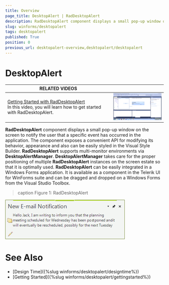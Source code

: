 ```yaml
---
title: Overview
page_title: DesktopAlert | RadDesktopAlert
description: RadDesktopAlert component displays a small pop-up window on the screen to notify the user that a specific event has occurred in the application. 
slug: winforms/desktopalert
tags: desktopalert
published: True
position: 0
previous_url: desktopalert-overview,desktopalert/desktopalert
---
```


# DesktopAlert

| RELATED VIDEOS |  |
| ------ | ------ |
|[Getting Started with RadDesktopAlert](http://tv.telerik.com/watch/winforms/getting-started-with-raddesktopalert)<br>In this video, you will learn how to get started with RadDesktopAlert.|![desktopalert-overview 001](images/desktopalert-overview001.png)|

__RadDesktopAlert__ component displays a small pop-up window on the screen to notify the user that a specific event has occurred in the application. The component exposes a convenient API for modifying its behavior, appearance and also can be easily styled in the Visual Style Builder. __RadDesktopAlert__ supports multi-monitor environments via __DesktopAlertManager__. __DesktopAlertManager__ takes care for the proper positioning of multiple __RadDesktopAlert__ instances on the screen estate so that it is optimally used. __RadDesktopAlert__ can be easily integrated in a Windows Forms application. It is available as a component in the Telerik UI for WinForms suite and can be dragged and dropped on a Windows Forms from the Visual Studio Toolbox.

>caption Figure 1: RadDesktopAlert
>
![desktopalert-overview 002](images/desktopalert-overview002.png)


# See Also

* [Design Time]({%slug winforms/desktopalert/designtime%})
* [Getting Started]({%slug winforms/desktopalert/gettingstarted%})